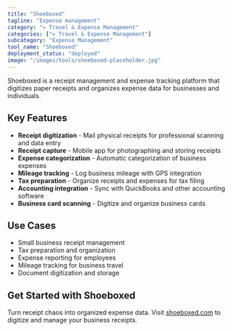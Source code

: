 ```yaml
---
title: "Shoeboxed"
tagline: "Expense management"
category: "✈️ Travel & Expense Management"
categories: ["✈️ Travel & Expense Management"]
subcategory: "Expense Management"
tool_name: "Shoeboxed"
deployment_status: "deployed"
image: "/images/tools/shoeboxed-placeholder.jpg"
---
```

Shoeboxed is a receipt management and expense tracking platform that digitizes paper receipts and organizes expense data for businesses and individuals.

## Key Features

- **Receipt digitization** - Mail physical receipts for professional scanning and data entry
- **Receipt capture** - Mobile app for photographing and storing receipts
- **Expense categorization** - Automatic categorization of business expenses
- **Mileage tracking** - Log business mileage with GPS integration
- **Tax preparation** - Organize receipts and expenses for tax filing
- **Accounting integration** - Sync with QuickBooks and other accounting software
- **Business card scanning** - Digitize and organize business cards

## Use Cases

- Small business receipt management
- Tax preparation and organization
- Expense reporting for employees
- Mileage tracking for business travel
- Document digitization and storage

## Get Started with Shoeboxed

Turn receipt chaos into organized expense data. Visit [shoeboxed.com](https://www.shoeboxed.com) to digitize and manage your business receipts.
